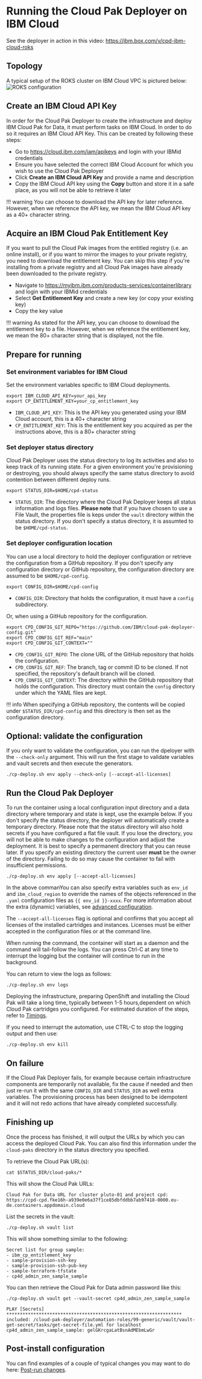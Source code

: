 # Running the Cloud Pak Deployer on IBM Cloud

See the deployer in action in this video: https://ibm.box.com/v/cpd-ibm-cloud-roks

## Topology

A typical setup of the ROKS cluster on IBM Cloud VPC is pictured below:
![ROKS configuration](images/ibm-roks-ocs.png)

## Create an IBM Cloud API Key

In order for the Cloud Pak Deployer to create the infrastructure and deploy IBM Cloud Pak for Data, it must perform tasks on IBM Cloud. In order to do so it requires an IBM Cloud API Key. This can be created by following these steps:

- Go to https://cloud.ibm.com/iam/apikeys and login with your IBMid credentials
- Ensure you have selected the correct IBM Cloud Account for which you wish to use the Cloud Pak Deployer
- Click **Create an IBM Cloud API Key** and provide a name and description
- Copy the IBM Cloud API key using the **Copy** button and store it in a safe place, as you will not be able to retrieve it later

!!! warning
    You can choose to download the API key for later reference. However, when we reference the API key, we mean the IBM Cloud API key as a 40+ character string.

## Acquire an IBM Cloud Pak Entitlement Key

If you want to pull the Cloud Pak images from the entitled registry (i.e. an online install), or if you want to mirror the images to your private registry, you need to download the entitlement key. You can skip this step if you're installing from a private registry and all Cloud Pak images have already been downloaded to the private registry.

- Navigate to https://myibm.ibm.com/products-services/containerlibrary and login with your IBMid credentials
- Select **Get Entitlement Key** and create a new key (or copy your existing key)
- Copy the key value

!!! warning
    As stated for the API key, you can choose to download the entitlement key to a file. However, when we reference the entitlement key, we mean the 80+ character string that is displayed, not the file.

## Prepare for running

### Set environment variables for IBM Cloud
Set the environment variables specific to IBM Cloud deployments.
```
export IBM_CLOUD_API_KEY=your_api_key
export CP_ENTITLEMENT_KEY=your_cp_entitlement_key
```

- `IBM_CLOUD_API_KEY`: This is the API key you generated using your IBM Cloud account, this is a 40+ character string
- `CP_ENTITLEMENT_KEY`: This is the entitlement key you acquired as per the instructions above, this is a 80+ character string

### Set deployer status directory
Cloud Pak Deployer uses the status directory to log its activities and also to keep track of its running state. For a given environment you're provisioning or destroying, you should always specify the same status directory to avoid contention between different deploy runs. 

```
export STATUS_DIR=$HOME/cpd-status
```

- `STATUS_DIR`: The directory where the Cloud Pak Deployer keeps all status information and logs files. **Please note** that if you have chosen to use a File Vault, the properties file is keps under the `vault` directory within the status directory. If you don't specify a status directory, it is assumted to be `$HOME/cpd-status`.

### Set deployer configuration location
You can use a local directory to hold the deployer configuration or retrieve the configuration from a GitHub repository. If you don't specify any configuration directory or GitHub repository, the configuration directory are assumed to be `$HOME/cpd-config`.
```
export CONFIG_DIR=$HOME/cpd-config
```

- `CONFIG_DIR`: Directory that holds the configuration, it must have a `config` subdirectory.

Or, when using a GitHub repository for the configuration.
```
export CPD_CONFIG_GIT_REPO="https://github.com/IBM/cloud-pak-deployer-config.git"
export CPD_CONFIG_GIT_REF="main"
export CPD_CONFIG_GIT_CONTEXT=""
```

- `CPD_CONFIG_GIT_REPO`: The clone URL of the GitHub repository that holds the configuration.
- `CPD_CONFIG_GIT_REF`: The branch, tag or commit ID to be cloned. If not specified, the repository's default branch will be cloned.
- `CPD_CONFIG_GIT_CONTEXT`: The directory within the GitHub repository that holds the configuration. This directory must contain the `config` directory under which the YAML files are kept.

!!! info
    When specifying a GitHub repository, the contents will be copied under `$STATUS_DIR/cpd-config` and this directory is then set as the configuration directory.    

## Optional: validate the configuration

If you only want to validate the configuration, you can run the dpeloyer with the `--check-only` argument. This will run the first stage to validate variables and vault secrets and then execute the generators.

```
./cp-deploy.sh env apply --check-only [--accept-all-licenses]
```

## Run the Cloud Pak Deployer

To run the container using a local configuration input directory and a data directory where temporary and state is kept, use the example below. If you don't specify the status directory, the deployer will automatically create a temporary directory. Please note that the status directory will also hold secrets if you have configured a flat file vault. If you lose the directory, you will not be able to make changes to the configuration and adjust the deployment. It is best to specify a permanent directory that you can reuse later. If you specify an existing directory the current user **must** be the owner of the directory. Failing to do so may cause the container to fail with insufficient permissions.

```
./cp-deploy.sh env apply [--accept-all-licenses]
```

In the above commanYou can also specify extra variables such as `env_id` and `ibm_cloud_region` to override the names of the objects referenced in the `.yaml` configuration files as `{{ env_id }}-xxxx`. For more information about the extra (dynamic) variables, see [advanced configuration](../../../50-advanced/advanced-configuration).

The `--accept-all-licenses` flag is optional and confirms that you accept all licenses of the installed cartridges and instances. Licenses must be either accepted in the configuration files or at the command line.

When running the command, the container will start as a daemon and the command will tail-follow the logs. You can press Ctrl-C at any time to interrupt the logging but the container will continue to run in the background.

You can return to view the logs as follows:

```
./cp-deploy.sh env logs
```

Deploying the infrastructure, preparing OpenShift and installing the Cloud Pak will take a long time, typically between 1-5 hours,dependent on which Cloud Pak cartridges you configured. For estimated duration of the steps, refer to [Timings](../../../30-reference/timings).

If you need to interrupt the automation, use CTRL-C to stop the logging output and then use:

```
./cp-deploy.sh env kill
```

## On failure

If the Cloud Pak Deployer fails, for example because certain infrastructure components are temporarily not available, fix the cause if needed and then just re-run it with the same `CONFIG_DIR` and `STATUS_DIR` as well extra variables. The provisioning process has been designed to be idempotent and it will not redo actions that have already completed successfully.

## Finishing up

Once the process has finished, it will output the URLs by which you can access the deployed Cloud Pak. You can also find this information under the `cloud-paks` directory in the status directory you specified.

To retrieve the Cloud Pak URL(s):

```
cat $STATUS_DIR/cloud-paks/*
```

This will show the Cloud Pak URLs:

```output
Cloud Pak for Data URL for cluster pluto-01 and project cpd:
https://cpd-cpd.fke16h-a939e0e6a37f1ce85dbfddbb7ab97418-0000.eu-de.containers.appdomain.cloud
```

List the secrets in the vault:

```
./cp-deploy.sh vault list
```

This will show something similar to the following:

```output
Secret list for group sample:
- ibm_cp_entitlement_key
- sample-provision-ssh-key
- sample-provision-ssh-pub-key
- sample-terraform-tfstate
- cp4d_admin_zen_sample_sample
```

You can then retrieve the Cloud Pak for Data admin password like this:

```
./cp-deploy.sh vault get --vault-secret cp4d_admin_zen_sample_sample
```

```output
PLAY [Secrets] *****************************************************************
included: /cloud-pak-deployer/automation-roles/99-generic/vault/vault-get-secret/tasks/get-secret-file.yml for localhost
cp4d_admin_zen_sample_sample: gelGKrcgaLatBsnAdMEbmLwGr
```

## Post-install configuration
You can find examples of a couple of typical changes you may want to do here: [Post-run changes](../../../10-use-deployer/5-post-run/post-run).